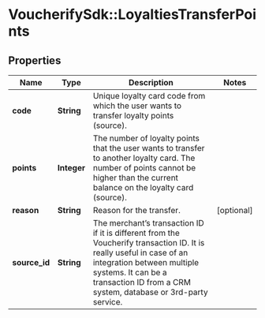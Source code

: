 # VoucherifySdk::LoyaltiesTransferPoints

## Properties

| Name | Type | Description | Notes |
| ---- | ---- | ----------- | ----- |
| **code** | **String** | Unique loyalty card code from which the user wants to transfer loyalty points (source). |  |
| **points** | **Integer** | The number of loyalty points that the user wants to transfer to another loyalty card. The number of points cannot be higher than the current balance on the loyalty card (source). |  |
| **reason** | **String** | Reason for the transfer. | [optional] |
| **source_id** | **String** | The merchant’s transaction ID if it is different from the Voucherify transaction ID. It is really useful in case of an integration between multiple systems. It can be a transaction ID from a CRM system, database or 3rd-party service. |  |

